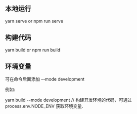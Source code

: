 ## 本地运行
yarn serve  or  npm run serve

## 构建代码
yarn build or npm run build

## 环境变量
可在命令后面添加 --mode development

例如:

yarn build --mode development   // 构建开发环境的代码，可通过 process.env.NODE_ENV 获取环境变量.